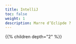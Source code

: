 ```yaml
---
title: IntelliJ
toc: false
weight: 1
description: Marre d’Eclipde ?
---
```

<!--more-->

{{% children depth="2" %}}